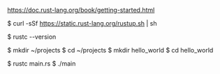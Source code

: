https://doc.rust-lang.org/book/getting-started.html


$ curl -sSf https://static.rust-lang.org/rustup.sh | sh

$ rustc --version

	
$ mkdir ~/projects
$ cd ~/projects
$ mkdir hello_world
$ cd hello_world

$ rustc main.rs
$ ./main



